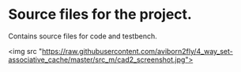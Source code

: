 # Source files for the project.

Contains source files for code and testbench.


<img src "https://raw.githubusercontent.com/aviborn2fly/4_way_set-associative_cache/master/src_m/cad2_screenshot.jpg">
